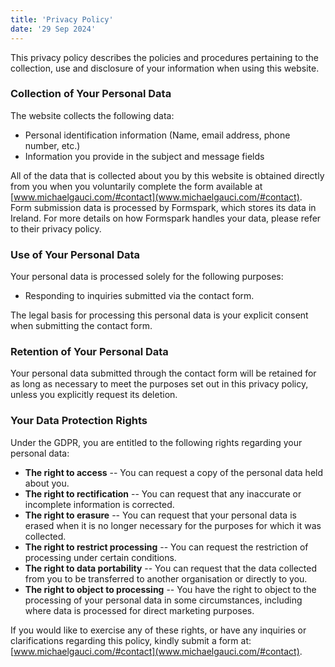 ```yaml
---
title: 'Privacy Policy'
date: '29 Sep 2024'
---
```


This privacy policy describes the policies and procedures pertaining to the collection, use and disclosure of your information when using this website. 

### Collection of Your Personal Data

The website collects the following data:
- Personal identification information (Name, email address, phone number, etc.)
- Information you provide in the subject and message fields

All of the data that is collected about you by this website is obtained directly from you when you voluntarily complete the form available at [www.michaelgauci.com/#contact](www.michaelgauci.com/#contact). Form submission data is processed by Formspark, which stores its data in Ireland. For more details on how Formspark handles your data, please refer to their privacy policy.

### Use of Your Personal Data

Your personal data is processed solely for the following purposes:
- Responding to inquiries submitted via the contact form.

The legal basis for processing this personal data is your explicit consent when submitting the contact form.

### Retention of Your Personal Data

Your personal data submitted through the contact form will be retained for as long as necessary to meet the purposes set out in this privacy policy, unless you explicitly request its deletion.

### Your Data Protection Rights

Under the GDPR, you are entitled to the following rights regarding your personal data:
- **The right to access** -- You can request a copy of the personal data held about you.
- **The right to rectification** -- You can request that any inaccurate or incomplete information is corrected.
- **The right to erasure** -- You can request that your personal data is erased when it is no longer necessary for the purposes for which it was collected.
- **The right to restrict processing** -- You can request the restriction of processing under certain conditions.
- **The right to data portability** -- You can request that the data collected from you to be transferred to another organisation or directly to you.
- **The right to object to processing** -- You have the right to object to the processing of your personal data in some circumstances, including where data is processed for direct marketing purposes.

If you would like to exercise any of these rights, or have any inquiries or clarifications regarding this policy, kindly submit a form at: [www.michaelgauci.com/#contact](www.michaelgauci.com/#contact).


